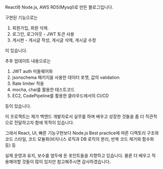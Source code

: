 React와 Node.js, AWS RDS(Mysql)로 만든 블로그입니다.


구현된 기능으로는 
1. 회원가입, 회원 삭제.
2. 로그인, 로그아웃 - JWT 토큰 사용
3. 게시판 - 게시글 작성, 게시글 삭제, 게시글 수정

이 있습니다.

추후 업데이트 내용으로는
1. JWT auth 미들웨어화
2. jsonschema 패키지을 사용한 데이터 포맷, 값의 validation
3. Rate limiter 적용
4. mocha, chai를 활용한 테스트코드
5. EC2, CodePipeline를 활용한 클라우드에서의 CI/CD

등이 있습니다.

 이 프로젝트는 제가 백엔드 개발자로서 실무를 하며 배우고 성장한 것들을 좀 더 직관적으로 전달하고자 함에 목적이 있습니다. 

 
 그래서 React, UI, 빠른 기능구현보다 Node.js Best practice에 따른 디렉토리 구조와 코드 스타일, 코드 모듈화(비지니스 로직과 DB 로직의 분리, 반복 코드 제거와 함수화 등) 등

 
 실제 운영과 유지, 보수를 염두에 둔 포인트들을 지향하고 있습니다. 물론 더 배우고 적용해야할 것들이 많이 있지만 참고해주시면 감사하겠습니다.
